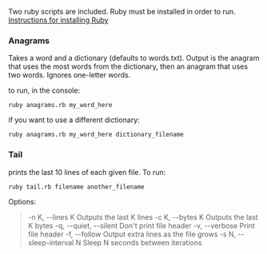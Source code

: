 Two ruby scripts are included. Ruby must be installed in order to run. [Instructions for installing Ruby](https://www.ruby-lang.org/en/documentation/installation/)

### Anagrams

Takes a word and a dictionary (defaults to words.txt). Output is the anagram that uses the most words from the dictionary, then an anagram that uses two words. Ignores one-letter words.

to run, in the console:

`ruby anagrams.rb my_word_here`

if you want to use a different dictionary:

`ruby anagrams.rb my_word_here dictionary_filename`


### Tail

prints the last 10 lines of each given file. To run:

`ruby tail.rb filename another_filename`

Options:

>-n K, --lines K             Outputs the last K lines
>-c K, --bytes K             Outputs the last K bytes
>-q, --quiet, --silent       Don't print file header
>-v, --verbose               Print file header
>-f, --follow                Output extra lines as the file grows
>-s N, --sleep-interval N    Sleep N seconds between iterations
